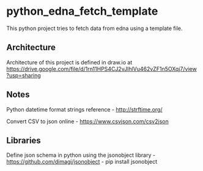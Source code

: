 # python_edna_fetch_template
This python project tries to fetch data from edna using a template file.

## Architecture
Architecture of this project is defined in draw.io at https://drive.google.com/file/d/1rn11HPS4CJ2vJIhlVu462vZF1n5OXqj7/view?usp=sharing


## Notes
Python datetime format strings reference  - http://strftime.org/

Convert CSV to json online - https://www.csvjson.com/csv2json

## Libraries
Define json schema in python using the jsonobject library - https://github.com/dimagi/jsonobject - pip install jsonobject

